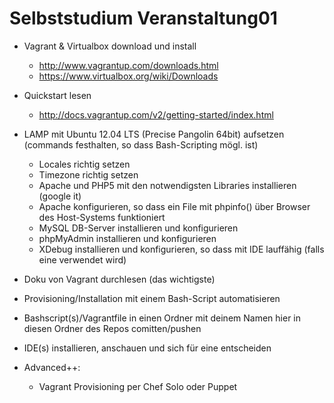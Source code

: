Selbststudium Veranstaltung01
===============


* Vagrant & Virtualbox download und install
	* http://www.vagrantup.com/downloads.html
	* https://www.virtualbox.org/wiki/Downloads

* Quickstart lesen
	* http://docs.vagrantup.com/v2/getting-started/index.html

* LAMP mit Ubuntu 12.04 LTS (Precise Pangolin 64bit) aufsetzen (commands festhalten, so dass Bash-Scripting mögl. ist)
	* Locales richtig setzen
	* Timezone richtig setzen
	* Apache und PHP5 mit den notwendigsten Libraries installieren (google it)
    * Apache konfigurieren, so dass ein File mit phpinfo() über Browser des Host-Systems funktioniert
    * MySQL DB-Server installieren und konfigurieren
	* phpMyAdmin installieren und konfigurieren
 	* XDebug installieren und konfigurieren, so dass mit IDE lauffähig (falls eine verwendet wird)

* Doku von Vagrant durchlesen (das wichtigste)
* Provisioning/Installation mit einem Bash-Script automatisieren
* Bashscript(s)/Vagrantfile in einen Ordner mit deinem Namen hier in diesen Ordner des Repos comitten/pushen

* IDE(s) installieren, anschauen und sich für eine entscheiden

* Advanced++:
    * Vagrant Provisioning per Chef Solo oder Puppet
